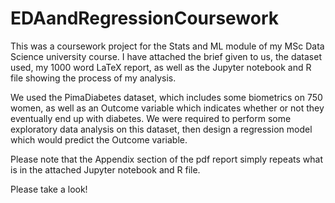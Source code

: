 # EDAandRegressionCoursework

This was a coursework project for the Stats and ML module of my MSc Data Science university course. I have attached the brief given to us, the dataset used, my 1000 word LaTeX report, as well as the Jupyter notebook and R file showing the process of my analysis.

We used the PimaDiabetes dataset, which includes some biometrics on 750 women, as well as an Outcome variable which indicates whether or not they eventually end up with diabetes. We were required to perform some exploratory data analysis on this dataset, then design a regression model which would predict the Outcome variable. 

Please note that the Appendix section of the pdf report simply repeats what is in the attached Jupyter notebook and R file.

Please take a look!
